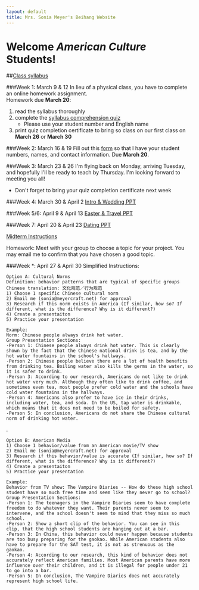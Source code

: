 ```yaml
---
layout: default
title: Mrs. Sonia Meyer's Beihang Website
---
```

# Welcome *American Culture* Students!

##[Class syllabus](http://sonia-beihang-website-resources.s3.amazonaws.com/Graduate%20Culture%20Spring%202015%20Syllabus.pdf)

###Week 1: March 9 & 12
In lieu of a physical class, you have to complete an online homework assignment.		
Homework due **March 20**:

1. read the syllabus thoroughly	
2. complete the [syllabus comprehension quiz](https://www.proprofs.com/quiz-school/story.php?title=american-culture-syllabus-comprehension-quiz)
	* Please use your student number and English name
3. print quiz completion certificate to bring so class on our first class on **March 26** or **March 30**

###Week 2: March 16 & 19
Fill out this [form](http://sonia.meyercraft.net/form/form.html) so that I have your student numbers, names, and contact information. Due **March 20**.

###Week 3: March 23 & 26
I'm flying back on Monday, arriving Tuesday, and hopefully I'll be ready to teach by Thursday. I'm looking forward to meeting you all!	
- Don't forget to bring your quiz completion certificate next week

###Week 4: March 30 & April 2
[Intro & Wedding PPT](http://sonia-beihang-website-resources.s3.amazonaws.com/W4-Intro-Wedding.pdf)

###Week 5/6: April 9 & April 13
[Easter & Travel PPT](http://sonia-beihang-website-resources.s3.amazonaws.com/W5-OE-easter-travel.pdf)

###Week 7: April 20 & April 23
[Dating PPT](http://sonia-beihang-website-resources.s3.amazonaws.com/W7-Dating.pdf)

[Midterm Instructions](http://sonia-beihang-website-resources.s3.amazonaws.com/Midterm%20Project.pdf)

Homework: Meet with your group to choose a topic for your project. You may email me to confirm that you have chosen a good topic.

###Week *: April 27 & April 30
Simplified Instructions:

	Option A: Cultural Norms
	Definition: behavior patterns that are typical of specific groups
	Chinese translation: 文化规范／行为规范
	1) Choose 1 specific Chinese cultural norm
	2) Email me (sonia@meyercraft.net) for approval
	3) Research if this norm exists in America (If similar, how so? If different, what is the difference? Why is it different?)
	4) Create a presentaiton
	5) Practice your presentation
	
	Example:
	Norm: Chinese people always drink hot water.
	Group Presentation Sections:
	-Person 1: Chinese people always drink hot water. This is clearly shown by the fact that the Chinese national drink is tea, and by the hot water fountains in the school's hallways.
	-Person 2: Chinese people believe there are a lot of health benefits from drinking tea. Boiling water also kills the germs in the water, so it is safer to drink.
	-Person 3: According to our research, Americans do not like to drink hot water very much. Although they often like to drink coffee, and sometimes even tea, most people prefer cold water and the schools have cold water fountains in the hallways.
	-Person 4: Americans also prefer to have ice in their drinks, including water, tea, and soda. In the US, tap water is drinkable, which means that it does not need to be boiled for safety. 
	-Person 5: In conclusion, Americans do not share the Chinese cultural norm of drinking hot water.
	
	
.
	
	Option B: American Media
	1) Choose 1 behavior/value from an American movie/TV show
	2) Email me (sonia@meyercraft.net) for approval
	3) Research if this behavior/value is accurate (If similar, how so? If different, what is the difference? Why is it different?)
	4) Create a presentaiton
	5) Practice your presentation
	
	Example:
	Behavior from TV show: The Vampire Diaries -- How do these high school student have so much free time and seem like they never go to school?
	Group Presentation Sections:
	-Person 1: The teenagers in the Vampire Diaries seem to have complete freedom to do whatever they want. Their parents never seem to intervene, and the school doesn't seem to mind that they miss so much school.
	-Person 2: Show a short clip of the behavior. You can see in this clip, that the high school students are hanging out at a bar. 
	-Person 3: In China, this behavior could never happen because students are too busy preparing for the gaokao. While American students also have to prepare for the SAT test, it is not as strenuous as the gaokao. 
	-Person 4: According to our research, this kind of behavior does not accurately reflect American families. Most American parents have more influence over their children, and it is illegal for people under 21 to go into a bar.  
	-Person 5: In conclusion, The Vampire Diaries does not accurately represent high school life.
	